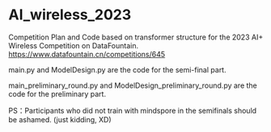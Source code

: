 # AI_wireless_2023

Competition Plan and Code based on transformer structure for the 2023 AI+ Wireless Competition on DataFountain. 
https://www.datafountain.cn/competitions/645


main.py and ModelDesign.py are the code for the semi-final part.

main_preliminary_round.py and ModelDesign_preliminary_round.py are the code for the preliminary part.





PS：Participants who did not train with mindspore in the semifinals should be ashamed. (just kidding, XD)
